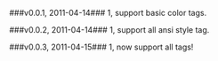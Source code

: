 ###v0.0.1, 2011-04-14###
1, support basic color tags.

###v0.0.2, 2011-04-14###
1, support all ansi style tag.

###v0.0.3, 2011-04-15###
1, now support all tags!
